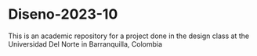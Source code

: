 # Diseno-2023-10
This is an academic repository for a project done in the design class at the Universidad Del Norte in Barranquilla, Colombia

